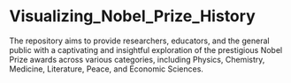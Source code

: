 # Visualizing_Nobel_Prize_History
The repository aims to provide researchers, educators, and the general public with a captivating and insightful exploration of the prestigious Nobel Prize awards across various categories, including Physics, Chemistry, Medicine, Literature, Peace, and Economic Sciences.
